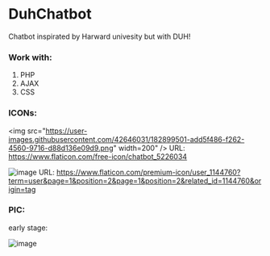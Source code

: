# DuhChatbot
Chatbot inspirated by Harward univesity but with DUH!

### Work with:
1. PHP
2. AJAX
3. CSS

### ICONs:
<img src="https://user-images.githubusercontent.com/42646031/182899501-add5f486-f262-4560-9716-d88d136e09d9.png" width=200" />
URL: https://www.flaticon.com/free-icon/chatbot_5226034

![image](https://user-images.githubusercontent.com/42646031/182899592-974b97a8-8595-4f91-a762-8937928c21f4.png)
URL: https://www.flaticon.com/premium-icon/user_1144760?term=user&page=1&position=2&page=1&position=2&related_id=1144760&origin=tag



### PIC:
early stage:

![image](https://user-images.githubusercontent.com/42646031/182899004-262e7546-8282-4a14-91ba-35595b4197b5.png)

